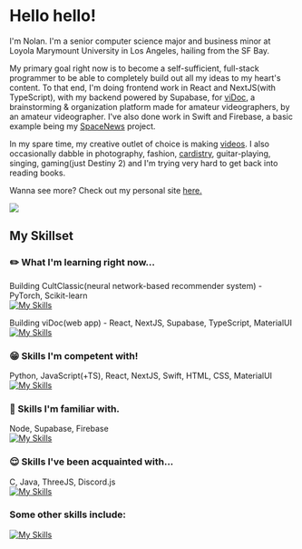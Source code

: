 # Hello hello!

I'm Nolan. I'm a senior computer science major and business minor at Loyola Marymount University in Los Angeles, hailing from the SF Bay.

My primary goal right now is to become a self-sufficient, full-stack programmer to be able to completely build out all my ideas to my heart's content. To that end, I'm doing frontend work in React and NextJS(with TypeScript), with my backend powered by Supabase, for [viDoc](https://github.com/nndpznn/viDoc), a brainstorming & organization platform made for amateur videographers, by an amateur videographer. I've also done work in Swift and Firebase, a basic example being my [SpaceNews](https://github.com/nndpznn/SpaceNewsClone) project. 

In my spare time, my creative outlet of choice is making [videos](https://www.youtube.com/@-nolan). I also occasionally dabble in photography, fashion, [cardistry](https://sabukaru.online/articles/the-last-living-niche-subculture-a-talk-with-anyone-master-of-cards), guitar-playing, singing, gaming(just Destiny 2) and I'm trying very hard to get back into reading books.

Wanna see more? Check out my personal site [here.](https://nndpznn.github.io/)

![](https://komarev.com/ghpvc/?username=nndpznn&color=102BEF)

## My Skillset

### :pencil2: What I'm learning right now...
Building CultClassic(neural network-based recommender system) - PyTorch, Scikit-learn\
[![My Skills](https://skillicons.dev/icons?i=pytorch,sklearn)](https://skillicons.dev)

Building viDoc(web app) - React, NextJS, Supabase, TypeScript, MaterialUI\
[![My Skills](https://skillicons.dev/icons?i=react,nextjs,supabase,ts,materialui)](https://skillicons.dev)

### :grin: Skills I'm competent with!
Python, JavaScript(+TS), React, NextJS, Swift, HTML, CSS, MaterialUI\
[![My Skills](https://skillicons.dev/icons?i=py,js,ts,react,nextjs,swift,html,css,materialui)](https://skillicons.dev)

### :slightly_smiling_face: Skills I'm familiar with.
Node, Supabase, Firebase\
[![My Skills](https://skillicons.dev/icons?i=nodejs,supabase,firebase)](https://skillicons.dev)

### :relieved: Skills I've been acquainted with...
C, Java, ThreeJS, Discord.js\
[![My Skills](https://skillicons.dev/icons?i=c,java,threejs,bots)](https://skillicons.dev)

### Some other skills include:
[![My Skills](https://skillicons.dev/icons?i=github,vscode,figma,ps,ableton,postman)](https://skillicons.dev)

<!--
**nndpznn/nndpznn** is a ✨ _special_ ✨ repository because its `README.md` (this file) appears on your GitHub profile.

Here are some ideas to get you started:

- 🔭 I’m currently working on ...
- 🌱 I’m currently learning ...
- 👯 I’m looking to collaborate on ...
- 🤔 I’m looking for help with ...
- 💬 Ask me about ...
- 📫 How to reach me: ...
- 😄 Pronouns: ...
- ⚡ Fun fact: ...
-->

